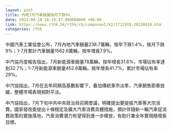 ```yaml
---
layout: post
title: 內地7月汽車銷量按月下跌9%
date: 2023-08-10 16:19:47.000000000 +08:00
link: https://news.rthk.hk/rthk/ch/component/k2/1712919-20230810.htm
categories: rthk
---
```


中國汽車工業協會公布，7月內地汽車銷量238.7萬輛，按年下跌1.4%，按月下跌9%；1-7月累計汽車銷量1562.6萬輛，按年增長7.9%。

中汽協月度報告指出，7月新能源車銷量78萬輛，按年增長31.6%，市場佔有率達到32.7%；1-7月新能源車銷量452.6萬輛，按年增長41.7%，累計市場佔有率29%。

中汽協指出，7月在去年同期高基數影響下，叠加傳統車市淡季，汽車銷售節奏放緩，整體市場表現相對平淡。

中汽協指出，7月下旬中共中央政治局召開會議，明確提出要提振汽車等大宗消費。國家發改委提出十條穩定及擴大汽車消費具體措施，預計伴隨新一輪汽車促消費政策的實施落地，汽車消費潛力有望得到進一步釋放，有助行業全年實現穩增長目標。
